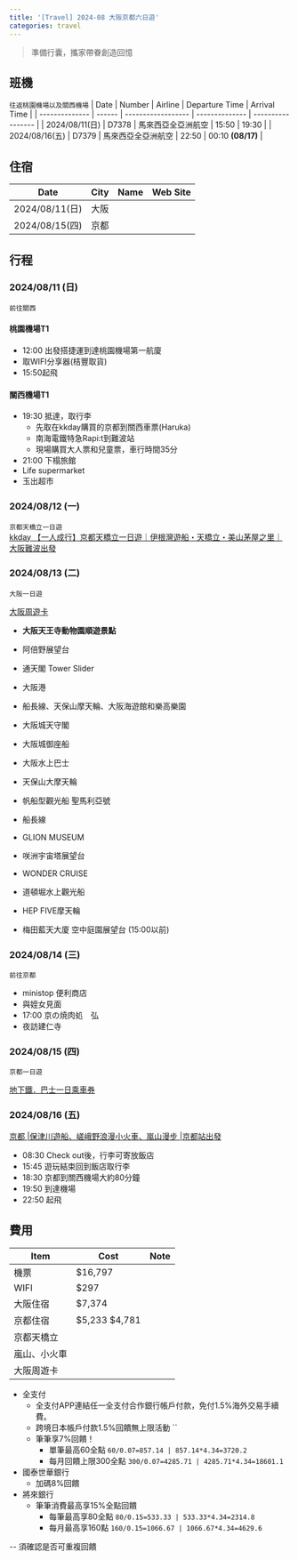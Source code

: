 ```yaml
---
title: '[Travel] 2024-08 大阪京都六日遊'
categories: travel
---
```


> 準備行囊，攜家帶眷創造回憶  

## 班機
`往返桃園機場以及關西機場`
| Date           | Number | Airline            | Departure Time | Arrival Time      |
| -------------- | ------ | ------------------ | -------------- | ----------------- |
| 2024/08/11(日) | D7378  | 馬來西亞全亞洲航空 | 15:50          | 19:30             |
| 2024/08/16(五) | D7379  | 馬來西亞全亞洲航空 | 22:50          | 00:10 **(08/17)** |


## 住宿

<!-- generate the table that list the hotel detail every day -->
| Date           | City | Name | Web Site |
| -------------- | ---- | ------------- | -------------- |
| 2024/08/11(日) | 大阪 |               |                |
| 2024/08/15(四) | 京都 |               |                |


## 行程

### 2024/08/11 (日)
`前往關西`



#### 桃園機場T1
- 12:00 出發搭捷運到達桃園機場第一航廈
- 取WIFI分享器(桔豐取貨)
- 15:50起飛

#### 關西機場T1
- 19:30 抵達，取行李
  - 先取在kkday購買的京都到關西車票(Haruka)
  - 南海電鐵特急Rapi:t到難波站
  - 現場購買大人票和兒童票，車行時間35分
- 21:00 下榻旅館
- Life supermarket
- 玉出超市



### 2024/08/12 (一)
`京都天橋立一日遊`  
[kkday 【一人成行】京都天橋立一日遊｜伊根灣遊船・天橋立・美山茅屋之里｜大阪難波出發](https://www.kkday.com/zh-tw/order/show/24KK297375000)
### 2024/08/13 (二)
`大阪一日遊` 

[大阪周遊卡](https://osaka-amazing-pass.com/cht/)

- **大阪天王寺動物園順遊景點**
- 阿倍野展望台
- 通天閣 Tower Slider

- 大阪港
- 船長線、天保山摩天輪、大阪海遊館和樂高樂園

- 大阪城天守閣
- 大阪城御座船
- 大阪水上巴士
- 天保山大摩天輪
- 帆船型觀光船 聖馬利亞號
- 船長線
- GLION MUSEUM
- 咲洲宇宙塔展望台
- WONDER CRUISE
- 道頓堀水上觀光船
- HEP FIVE摩天輪
- 梅田藍天大廈 空中庭園展望台 (15:00以前)

### 2024/08/14 (三)
`前往京都`

- ministop 便利商店
- 與姪女見面
- 17:00 京の焼肉処　弘
- 夜訪建仁寺

### 2024/08/15 (四)
`京都一日遊` 

[地下鐵．巴士一日乘車券](https://www2.city.kyoto.lg.jp/kotsu/webguide/tc/ticket/regular_1day_card_comm.html)


### 2024/08/16 (五)

[京都 |保津川遊船、嵯峨野浪漫小火車、嵐山漫步 |京都站出發](https://www.kkday.com/zh-tw/product/118102-kyoto-hozugawa-river-boat-sagano-train-arashiyama-bamboo-stroll-japan)

- 08:30 Check out後，行李可寄放飯店
- 15:45 遊玩結束回到飯店取行李
- 18:30 京都到關西機場大約80分鐘
- 19:50 到達機場
- 22:50 起飛

## 費用

<!-- Generate a markdown table that list the travel costs, include the flight, hotel and wifi etc.. -->
 | Item | Cost | Note |
 | ---- | ---- | ---- |
 | 機票 |   $16,797   |      |
 | WIFI |   $297   |      |
 | 大阪住宿 |  $7,374    |      |
 | 京都住宿 |  $5,233  $4,781    |      |
 | 京都天橋立 |      |      |
 | 嵐山、小火車 |      |      |
 | 大阪周遊卡 |      |      |

- 全支付
  - 全支付APP連結任一全支付合作銀行帳戶付款，免付1.5%海外交易手續費。
  - 跨境日本帳戶付款1.5%回饋無上限活動
  `` 
  - 筆筆享7%回饋！
    - 單筆最高60全點 
      `60/0.07=857.14 | 857.14*4.34=3720.2`
    - 每月回饋上限300全點
      `300/0.07=4285.71 | 4285.71*4.34=18601.1`
- 國泰世華銀行
  - 加碼8%回饋
- 將來銀行 
  - 筆筆消費最高享15%全點回饋
    - 每筆最高享80全點 
    `80/0.15=533.33 | 533.33*4.34=2314.8`
    - 每月最高享160點
    `160/0.15=1066.67 | 1066.67*4.34=4629.6` 

-- 須確認是否可重複回饋      